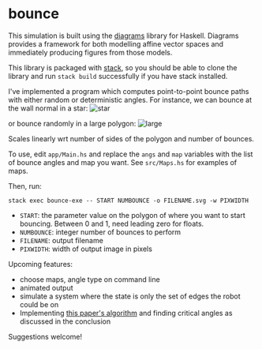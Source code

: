 # bounce

This simulation is built using the
[diagrams](http://projects.haskell.org/diagrams/) library for Haskell. Diagrams
provides a framework for both modelling affine vector spaces and immediately
producing figures from those models.

This library is packaged with
[stack](http://docs.haskellstack.org/en/stable/GUIDE/), so you should be able to
clone the library and run `stack build` successfully if you have stack
installed.

I've implemented a program which computes point-to-point bounce paths with
either random or deterministic angles. For instance, we can bounce at the wall
normal in a star:
![star](https://cdn.rawgit.com/alexandroid000/bounce/master/det_star.svg)

or bounce randomly in a large polygon:
![large](https://rawgithub.com/alexandroid000/bounce/rand_bigpoly.svg)

Scales linearly wrt number of sides of the polygon and number of bounces.

To use, edit `app/Main.hs` and replace the `angs` and `map` variables with the
list of bounce angles and map you want. See `src/Maps.hs` for examples of
maps.

Then, run:

`stack exec bounce-exe -- START NUMBOUNCE -o FILENAME.svg -w PIXWIDTH`

-   `START`: the parameter value on the polygon of where you want to start
    bouncing. Between 0 and 1, need leading zero for floats.
-   `NUMBOUNCE`: integer number of bounces to perform
-   `FILENAME`: output filename
-   `PIXWIDTH`: width of output image in pixels

Upcoming features:

-   choose maps, angle type on command line
-   animated output
-   simulate a system where the state is only the set of edges the robot could
    be on
-   Implementing [this paper's algorithm](http://msl.cs.uiuc.edu/~lericks4/papers/icra13bounce.pdf) and finding critical angles as discussed in the conclusion

Suggestions welcome!
